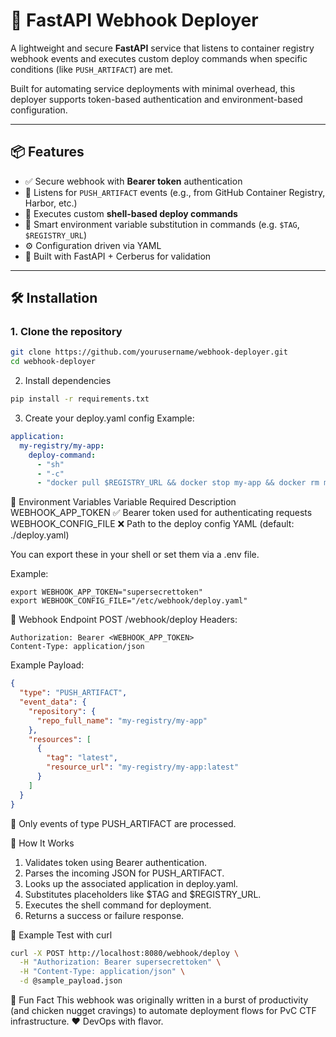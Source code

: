 # 🚀 FastAPI Webhook Deployer

A lightweight and secure **FastAPI** service that listens to container registry webhook events and executes custom deploy commands when specific conditions (like `PUSH_ARTIFACT`) are met.

Built for automating service deployments with minimal overhead, this deployer supports token-based authentication and environment-based configuration.

---

## 📦 Features

- ✅ Secure webhook with **Bearer token** authentication
- 🔁 Listens for `PUSH_ARTIFACT` events (e.g., from GitHub Container Registry, Harbor, etc.)
- 🔧 Executes custom **shell-based deploy commands**
- 🧠 Smart environment variable substitution in commands (e.g. `$TAG`, `$REGISTRY_URL`)
- ⚙️ Configuration driven via YAML
- 🐍 Built with FastAPI + Cerberus for validation

---

## 🛠️ Installation

### 1. Clone the repository

```bash
git clone https://github.com/yourusername/webhook-deployer.git
cd webhook-deployer
```
2. Install dependencies
```bash
pip install -r requirements.txt
```
3. Create your deploy.yaml config
Example:

```yaml
application:
  my-registry/my-app:
    deploy-command:
      - "sh"
      - "-c"
      - "docker pull $REGISTRY_URL && docker stop my-app && docker rm my-app && docker run -d --name my-app $REGISTRY_URL"
```

🔐 Environment Variables
Variable	Required	Description
WEBHOOK_APP_TOKEN	✅	Bearer token used for authenticating requests
WEBHOOK_CONFIG_FILE	❌	Path to the deploy config YAML (default: ./deploy.yaml)

You can export these in your shell or set them via a .env file.

Example:
```
export WEBHOOK_APP_TOKEN="supersecrettoken"
export WEBHOOK_CONFIG_FILE="/etc/webhook/deploy.yaml"
```

📮 Webhook Endpoint
POST /webhook/deploy
Headers:
```http
Authorization: Bearer <WEBHOOK_APP_TOKEN>
Content-Type: application/json
```

Example Payload:
```json
{
  "type": "PUSH_ARTIFACT",
  "event_data": {
    "repository": {
      "repo_full_name": "my-registry/my-app"
    },
    "resources": [
      {
        "tag": "latest",
        "resource_url": "my-registry/my-app:latest"
      }
    ]
  }
}
```
🔐 Only events of type PUSH_ARTIFACT are processed.

🧠 How It Works
1. Validates token using Bearer authentication.
2. Parses the incoming JSON for PUSH_ARTIFACT.
3. Looks up the associated application in deploy.yaml.
4. Substitutes placeholders like $TAG and $REGISTRY_URL.
5. Executes the shell command for deployment.
6. Returns a success or failure response.

🧪 Example Test with curl
```bash
curl -X POST http://localhost:8080/webhook/deploy \
  -H "Authorization: Bearer supersecrettoken" \
  -H "Content-Type: application/json" \
  -d @sample_payload.json
```

🍗 Fun Fact
This webhook was originally written in a burst of productivity (and chicken nugget cravings) to automate deployment flows for PvC CTF infrastructure. ❤️ DevOps with flavor.
